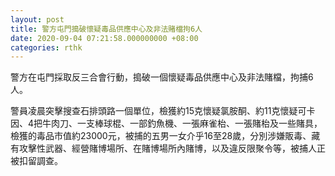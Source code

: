 ```yaml
---
layout: post
title: 警方屯門搗破懷疑毒品供應中心及非法賭檔拘6人
date: 2020-09-04 07:21:58.000000000 +08:00
categories: rthk
---
```


警方在屯門採取反三合會行動，搗破一個懷疑毒品供應中心及非法賭檔，拘捕6人。

警員凌晨突擊搜查石排頭路一個單位，檢獲約15克懷疑氯胺酮、約11克懷疑可卡因、4把牛肉刀、一支棒球棍、一部釣魚機、一張麻雀枱、一張賭枱及一些賭具，檢獲的毒品市值約23000元，被捕的五男一女介乎16至28歲，分別涉嫌販毒、藏有攻擊性武器、經營賭博場所、在賭博場所內賭博，以及違反限聚令等，被捕人正被扣留調查。
